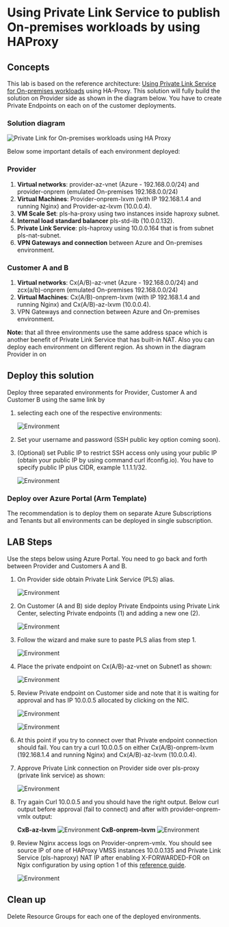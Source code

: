 # Using Private Link Service to publish On-premises workloads by using HAProxy

## Concepts

This lab is based on the reference architecture: [Using Private Link Service for On-premises workloads](https://github.com/dmauser/PrivateLink/tree/master/PLS-for-Onprem-workloads) using HA-Proxy. This solution will fully build the solution on Provider side as shown in the diagram below. You have to create Private Endpoints on each on of the customer deployments.

### Solution diagram

![Private Link for On-premises workloads using HA Proxy](./media/PLS-for-onprem-workloads-haproxy.png)

Below some important details of each environment deployed:

### Provider

1. **Virtual networks**: provider-az-vnet (Azure - 192.168.0.0/24) and provider-onprem (emulated On-premises 192.168.0.0/24)
2. **Virtual Machines**: Provider-onprem-lxvm (with IP 192.168.1.4 and running Nginx) and Provider-az-lxvm (10.0.0.4).
3. **VM Scale Set**: pls-ha-proxy using two instances inside haproxy subnet.
4. **Internal load standard balancer** pls-std-ilb (10.0.0.132).
5. **Private Link Service**: pls-haproxy using 10.0.0.164 that is from subnet pls-nat-subnet.
6. **VPN Gateways and connection** between Azure and On-premises environment.

### Customer A and B

1. **Virtual networks**: Cx(A/B)-az-vnet (Azure - 192.168.0.0/24) and zcx(a/b)-onprem (emulated On-premises 192.168.0.0/24)
2. **Virtual Machines**: Cx(A/B)-onprem-lxvm (with IP 192.168.1.4 and running Nginx) and Cx(A/B)-az-lxvm (10.0.0.4).
3. VPN Gateways and connection between Azure and On-premises environment.

**Note:** that all three environments use the same address space which is another benefit of Private Link Service that has built-in NAT. Also you can deploy each environment on different region. As shown in the diagram Provider in on

## Deploy this solution

Deploy three separated environments for Provider, Customer A and Customer B using the same link by 

1. selecting each one of the respective environments:

    ![Environment](./media/deploy-environment.png)

2. Set your username and password (SSH public key option coming soon).

3. (Optional) set Public IP to restrict SSH access only using your public IP (obtain your public IP by using command curl ifconfig.io). You have to specify public IP plus CIDR, example 1.1.1.1/32.

    ![Environment](./media/deploy-restrictssh.png)


### Deploy over Azure Portal (Arm Template)

The recommendation is to deploy them on separate Azure Subscriptions and Tenants but all environments can be deployed in single subscription.

## LAB Steps

Use the steps below using Azure Portal. You need to go back and forth between Provider and Customers A and B.

1. On Provider side obtain Private Link Service (PLS) alias.

    ![Environment](./media/pls-haproxy-alias.png)

2. On Customer (A and B) side deploy Private Endpoints using Private Link Center, selecting Private endpoints (1) and adding a new one (2).

    ![Environment](./media/privatelinkcenter.png)

3. Follow the wizard and make sure to paste PLS alias from step 1.

    ![Environment](./media/consumer-connect-to-plsalias.png)

4. Place the private endpoint on Cx(A/B)-az-vnet on Subnet1 as shown:

    ![Environment](./media/consumer-cx-az-vnet.png)

5. Review Private endpoint on Customer side and note that it is waiting for approval and has IP 10.0.0.5 allocated by clicking on the NIC.

    ![Environment](./media/consumer-pep-wait-approval.png)

    ![Environment](./media/consumer-pep-nic.png)

6. At this point if you try to connect over that Private endpoint connection should fail. You can try a curl 10.0.0.5 on either Cx(A/B)-onprem-lxvm (192.168.1.4 and running Nginx) and Cx(A/B)-az-lxvm (10.0.0.4).

7. Approve Private Link connection on Provider side over pls-proxy (private link service) as shown:

    ![Environment](./media/provider-pls-proxy-approve.png)

8. Try again Curl 10.0.0.5 and you should have the right output. Below curl output before approval (fail to connect) and after with provider-onprem-vmlx output:

    **CxB-az-lxvm**
    ![Environment](./media/consumer-azvm-output.png)
    **CxB-onprem-lxvm**
    ![Environment](./media/consumer-onpremvm-output.png)

9. Review Nginx access logs on Provider-onprem-vmlx. You should see source IP of one of HAProxy VMSS instances 10.0.0.135 and Private Link Service (pls-haproxy) NAT IP after enabling X-FORWARDED-FOR on Ngix configuration by using option 1 of this [reference guide](https://www.loadbalancer.org/blog/nginx-and-x-forwarded-for-header).

    ![Environment](./media/provider-onprem-accesslogs.png)

## Clean up

Delete Resource Groups for each one of the deployed environments.